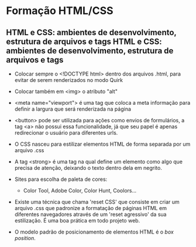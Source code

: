 <h1>Formação HTML/CSS</h1>

<h2>HTML e CSS: ambientes de desenvolvimento, estrutura de arquivos e tags HTML e CSS: ambientes de desenvolvimento, estrutura de arquivos e tags</h2>

* Colocar sempre o \<!DOCTYPE html> dentro dos arquivos .html, para evitar de serem renderizados no modo Quirk

* Colocar também em \<img> o atributo "alt"

* \<meta name="viewport"> é uma tag que coloca a meta informação  para definir a largura que será renderizada na página

* \<button> pode ser utilizada para ações como envios de formulários, a tag \<a> não possui essa funcionalidade, já que seu papel é apenas redirecionar o usuário para diferentes urls.

* O CSS nasceu para estilizar elementos HTML de forma separada por um arquivo .css

* A tag \<strong> é uma tag na qual define um elemento como algo que precisa de atenção, deixando o texto dentro dela em negrito.

* Sites para escolha de paleta de cores:
    * Color Tool, Adobe Color, Color Hunt, Coolors...

* Existe uma técnica que chama 'reset CSS' que consiste em criar um arquivo .css que padronize a formatação de páginas HTML em diferentes navegadores através de um 'reset agressivo' da sua estilização. É uma boa prática em todo projeto web.

* O modelo padrão de posicionamento de elementos HTML é o *box position*. 